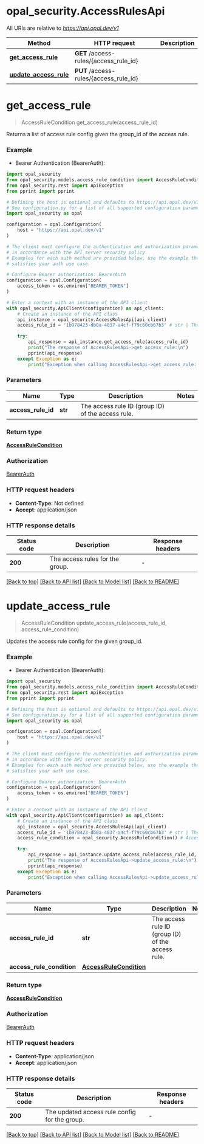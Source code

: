 # opal_security.AccessRulesApi

All URIs are relative to *https://api.opal.dev/v1*

Method | HTTP request | Description
------------- | ------------- | -------------
[**get_access_rule**](AccessRulesApi.md#get_access_rule) | **GET** /access-rules/{access_rule_id} | 
[**update_access_rule**](AccessRulesApi.md#update_access_rule) | **PUT** /access-rules/{access_rule_id} | 


# **get_access_rule**
> AccessRuleCondition get_access_rule(access_rule_id)



Returns a list of access rule config given the group_id of the access rule.

### Example

* Bearer Authentication (BearerAuth):

```python
import opal_security
from opal_security.models.access_rule_condition import AccessRuleCondition
from opal_security.rest import ApiException
from pprint import pprint

# Defining the host is optional and defaults to https://api.opal.dev/v1
# See configuration.py for a list of all supported configuration parameters.
import opal_security as opal

configuration = opal.Configuration(
    host = "https://api.opal.dev/v1"
)

# The client must configure the authentication and authorization parameters
# in accordance with the API server security policy.
# Examples for each auth method are provided below, use the example that
# satisfies your auth use case.

# Configure Bearer authorization: BearerAuth
configuration = opal.Configuration(
    access_token = os.environ["BEARER_TOKEN"]
)

# Enter a context with an instance of the API client
with opal_security.ApiClient(configuration) as api_client:
    # Create an instance of the API class
    api_instance = opal_security.AccessRulesApi(api_client)
    access_rule_id = '1b978423-db0a-4037-a4cf-f79c60cb67b3' # str | The access rule ID (group ID) of the access rule.

    try:
        api_response = api_instance.get_access_rule(access_rule_id)
        print("The response of AccessRulesApi->get_access_rule:\n")
        pprint(api_response)
    except Exception as e:
        print("Exception when calling AccessRulesApi->get_access_rule: %s\n" % e)
```



### Parameters


Name | Type | Description  | Notes
------------- | ------------- | ------------- | -------------
 **access_rule_id** | **str**| The access rule ID (group ID) of the access rule. | 

### Return type

[**AccessRuleCondition**](AccessRuleCondition.md)

### Authorization

[BearerAuth](../README.md#BearerAuth)

### HTTP request headers

 - **Content-Type**: Not defined
 - **Accept**: application/json

### HTTP response details

| Status code | Description | Response headers |
|-------------|-------------|------------------|
**200** | The access rules for the group. |  -  |

[[Back to top]](#) [[Back to API list]](../README.md#documentation-for-api-endpoints) [[Back to Model list]](../README.md#documentation-for-models) [[Back to README]](../README.md)

# **update_access_rule**
> AccessRuleCondition update_access_rule(access_rule_id, access_rule_condition)



Updates the access rule config for the given group_id.

### Example

* Bearer Authentication (BearerAuth):

```python
import opal_security
from opal_security.models.access_rule_condition import AccessRuleCondition
from opal_security.rest import ApiException
from pprint import pprint

# Defining the host is optional and defaults to https://api.opal.dev/v1
# See configuration.py for a list of all supported configuration parameters.
import opal_security as opal

configuration = opal.Configuration(
    host = "https://api.opal.dev/v1"
)

# The client must configure the authentication and authorization parameters
# in accordance with the API server security policy.
# Examples for each auth method are provided below, use the example that
# satisfies your auth use case.

# Configure Bearer authorization: BearerAuth
configuration = opal.Configuration(
    access_token = os.environ["BEARER_TOKEN"]
)

# Enter a context with an instance of the API client
with opal_security.ApiClient(configuration) as api_client:
    # Create an instance of the API class
    api_instance = opal_security.AccessRulesApi(api_client)
    access_rule_id = '1b978423-db0a-4037-a4cf-f79c60cb67b3' # str | The access rule ID (group ID) of the access rule.
    access_rule_condition = opal_security.AccessRuleCondition() # AccessRuleCondition | 

    try:
        api_response = api_instance.update_access_rule(access_rule_id, access_rule_condition)
        print("The response of AccessRulesApi->update_access_rule:\n")
        pprint(api_response)
    except Exception as e:
        print("Exception when calling AccessRulesApi->update_access_rule: %s\n" % e)
```



### Parameters


Name | Type | Description  | Notes
------------- | ------------- | ------------- | -------------
 **access_rule_id** | **str**| The access rule ID (group ID) of the access rule. | 
 **access_rule_condition** | [**AccessRuleCondition**](AccessRuleCondition.md)|  | 

### Return type

[**AccessRuleCondition**](AccessRuleCondition.md)

### Authorization

[BearerAuth](../README.md#BearerAuth)

### HTTP request headers

 - **Content-Type**: application/json
 - **Accept**: application/json

### HTTP response details

| Status code | Description | Response headers |
|-------------|-------------|------------------|
**200** | The updated access rule config for the group. |  -  |

[[Back to top]](#) [[Back to API list]](../README.md#documentation-for-api-endpoints) [[Back to Model list]](../README.md#documentation-for-models) [[Back to README]](../README.md)

